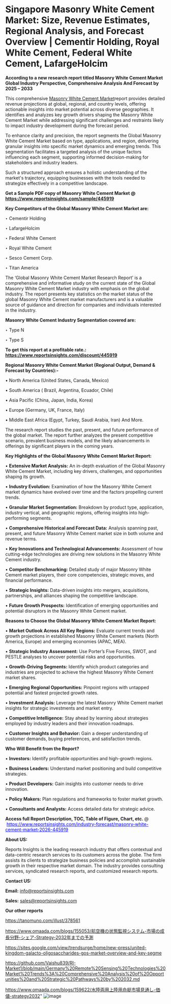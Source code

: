 # Singapore Masonry White Cement Market: Size, Revenue Estimates, Regional Analysis, and Forecast Overview | Cementir Holding, Royal White Cement, Federal White Cement, LafargeHolcim

<strong>According to a new research report titled Masonry White Cement Market Global Industry Perspective, Comprehensive Analysis And Forecast by 2025 – 2033</strong>

This comprehensive <a href=https://www.reportsinsights.com/sample/445919>Masonry White Cement Market</a>report provides detailed revenue projections at global, regional, and country levels, offering actionable insights into market potential across diverse geographies. It identifies and analyzes key growth drivers shaping the Masonry White Cement Market while addressing significant challenges and restraints likely to impact industry development during the forecast period.

To enhance clarity and precision, the report segments the Global Masonry White Cement Market based on type, applications, and region, delivering granular insights into specific market dynamics and emerging trends. This segmentation facilitates a targeted analysis of the unique factors influencing each segment, supporting informed decision-making for stakeholders and industry leaders.

Such a structured approach ensures a holistic understanding of the market's trajectory, equipping businesses with the tools needed to strategize effectively in a competitive landscape.

<strong>Get a Sample PDF copy of Masonry White Cement Market </strong><strong>@<a href=https://www.reportsinsights.com/sample/445919 style=color:#0000ff;> https://www.reportsinsights.com/sample/445919</a></strong></font>

<strong>Key Competitors of the Global Masonry White Cement Market are:</strong>

‣ Cementir Holding

‣ LafargeHolcim

‣ Federal White Cement

‣ Royal White Cement

‣ Sesco Cement Corp.

‣ Titan America

The ‘Global Masonry White Cement Market Research Report’ is a comprehensive and informative study on the current state of the Global Masonry White Cement Market industry with emphasis on the global industry. The report presents key statistics on the market status of the global Masonry White Cement market manufacturers and is a valuable source of guidance and direction for companies and individuals interested in the industry.

<strong>Masonry White Cement Industry Segmentation covered are:</strong>

‣ Type N

‣ Type S

<strong>To get this report at a profitable rate.: <a href=https://www.reportsinsights.com/discount/445919 style=color:#0000ff;>https://www.reportsinsights.com/discount/445919</a></strong></font>

<strong>Regional Masonry White Cement Market (Regional Output, Demand &amp; Forecast by Countries):-</strong>

• North America (United States, Canada, Mexico)

• South America ( Brazil, Argentina, Ecuador, Chile)

• Asia Pacific (China, Japan, India, Korea)

• Europe (Germany, UK, France, Italy)

• Middle East Africa (Egypt, Turkey, Saudi Arabia, Iran) And More.

The research report studies the past, present, and future performance of the global market. The report further analyzes the present competitive scenario, prevalent business models, and the likely advancements in offerings by significant players in the coming years.

<strong>Key Highlights of the Global Masonry White Cement Market Report:</strong>

• <strong>Extensive Market Analysis:</strong> An in-depth evaluation of the Global Masonry White Cement Market, including key drivers, challenges, and opportunities shaping its growth.

• <strong>Industry Evolution:</strong> Examination of how the Masonry White Cement market dynamics have evolved over time and the factors propelling current trends.

• <strong>Granular Market Segmentation:</strong> Breakdown by product type, application, industry vertical, and geographic regions, offering insights into high-performing segments.

• <strong>Comprehensive Historical and Forecast Data:</strong> Analysis spanning past, present, and future Masonry White Cement market size in both volume and revenue terms.

• <strong>Key Innovations and Technological Advancements:</strong> Assessment of how cutting-edge technologies are driving new solutions in the Masonry White Cement industry.

• <strong>Competitor Benchmarking:</strong> Detailed study of major Masonry White Cement market players, their core competencies, strategic moves, and financial performance.

• <strong>Strategic Insights:</strong> Data-driven insights into mergers, acquisitions, partnerships, and alliances shaping the competitive landscape.

• <strong>Future Growth Prospects:</strong> Identification of emerging opportunities and potential disruptors in the Masonry White Cement market.

<strong>Reasons to Choose the Global Masonry White Cement Market Report:</strong>

• <strong>Market Outlook Across All Key Regions:</strong> Evaluate current trends and growth projections in established Masonry White Cement markets (North America, Europe) and emerging economies (APAC, MEA).

• <strong>Strategic Industry Assessment:</strong> Use Porter’s Five Forces, SWOT, and PESTLE analyses to uncover potential risks and opportunities.

• <strong>Growth-Driving Segments:</strong> Identify which product categories and industries are projected to achieve the highest Masonry White Cement market shares.

• <strong>Emerging Regional Opportunities:</strong> Pinpoint regions with untapped potential and fastest projected growth rates.

• <strong>Investment Analysis:</strong> Leverage the latest Masonry White Cement market insights for strategic investments and market entry.

• <strong>Competitive Intelligence:</strong> Stay ahead by learning about strategies employed by industry leaders and their innovation roadmaps.

• <strong>Customer Insights and Behavior:</strong> Gain a deeper understanding of customer demands, buying preferences, and satisfaction trends.

<strong>Who Will Benefit from the Report?</strong>

• <strong>Investors:</strong> Identify profitable opportunities and high-growth regions.

• <strong>Business Leaders:</strong> Understand market positioning and build competitive strategies.

• <strong>Product Developers:</strong> Gain insights into customer needs to drive innovation.

• <strong>Policy Makers:</strong> Plan regulations and frameworks to foster market growth.

• <strong>Consultants and Analysts:</strong> Access detailed data for strategic advice.
</ul>
<strong>Access full Report Description, TOC, Table of Figure, Chart, etc. </strong>@  <a href=https://www.reportsinsights.com/industry-forecast/masonry-white-cement-market-2026-445919 style=color:#0000ff;>https://www.reportsinsights.com/industry-forecast/masonry-white-cement-market-2026-445919</a></font>

<strong><strong>About US</strong>:</strong>

Reports Insights is the leading research industry that offers contextual and data-centric research services to its customers across the globe. The firm assists its clients to strategize business policies and accomplish sustainable growth in their respective market domain. The industry provides consulting services, syndicated research reports, and customized research reports.

<strong>Contact US:</strong>

<p class=""""><b>Email:</b> <a href=mailto:info@reportsinsights.com>info@reportsinsights.com</a></p>
<p class=""""><b>Sales:</b> <a href=mailto:sales@reportsinsights.com>sales@reportsinsights.com</a></p>

<strong>Our other reports</strong>

<a href=https://tanomuno.com/illust/378561>https://tanomuno.com/illust/378561</a>

<a href=https://www.omaada.com/blogs/155053/航空機の状態監視システム-市場の成長分野-シェア-Strategy-2032年までの予測>https://www.omaada.com/blogs/155053/航空機の状態監視システム-市場の成長分野-シェア-Strategy-2032年までの予測</a>

<a href=https://sites.google.com/view/trendsurge/home/new-press/united-kingdom-galacto-oligosaccharides-gos-market-overview-and-key-segme>https://sites.google.com/view/trendsurge/home/new-press/united-kingdom-galacto-oligosaccharides-gos-market-overview-and-key-segme</a>

<a href=https://github.com/Vaishu839/RI-Market1/blob/main/Germany%20Remote%20Sensing%20Technologies%20Market%20Trends%3A%20Comprehensive%20Analysis%20of%20Opportunities%20and%20Strategic%20Pathways%20by%202032.md>https://github.com/Vaishu839/RI-Market1/blob/main/Germany%20Remote%20Sensing%20Technologies%20Market%20Trends%3A%20Comprehensive%20Analysis%20of%20Opportunities%20and%20Strategic%20Pathways%20by%202032.md</a>

<a href=https://www.omaada.com/blogs/159622/水陸両用上陸用舟艇市場見通し-価値-strategy2032>https://www.omaada.com/blogs/159622/水陸両用上陸用舟艇市場見通し-価値-strategy2032</a>"
![image](https://github.com/user-attachments/assets/34ef5144-2572-46ea-b2d8-068351b0f5cc)
